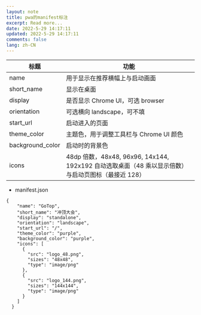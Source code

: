 ```yaml
---
layout: note
title: pwa的manifest标注
excerpt: Read more...
date: 2022-5-29 14:17:11
updated: 2022-5-29 14:17:11
comments: false
lang: zh-CN
---
```


标题|功能
-|-
name|用于显示在推荐横幅上与启动画面
short_name|显示在桌面
display|是否显示 Chrome UI，可选 browser
orientation|可选横向 landscape，可不填
start_url|启动进入的页面
theme_color|主题色，用于调整工具栏与 Chrome UI 颜色
background_color|启动时的背景色
icons|48dp 倍数，48x48, 96x96, 14x144, 192x192 自动选取桌面（48 乘以显示倍数）与启动页图标（最接近 128）

* manifest.json
```
{
    "name": "GoTop",
    "short_name": "冲顶大会",
    "display": "standalone",
    "orientation": "landscape",
    "start_url": "/",
    "theme_color": "purple",
    "background_color": "purple",
    "icons": [
      {
        "src": "logo_48.png",
        "sizes": "48x48",
        "type": "image/png"
      },
      {
        "src": "logo_144.png",
        "sizes": "144x144",
        "type": "image/png"
      }
    ]
  }
```
  